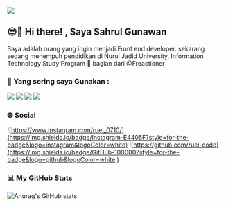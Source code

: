 
![](https://media.giphy.com/media/v1.Y2lkPTc5MGI3NjExcmE2Z25ta2N3NXI4ZGN2ejhkZGsyc2dlZzhucTVsbTUyNmlpeGFqdSZlcD12MV9naWZzX3NlYXJjaCZjdD1n/8UVEdlxtRqpRj0WsCx/giphy.gif)




## 😎👋 Hi there! , Saya Sahrul Gunawan 



Saya adalah orang yang ingin menjadi Front end developer.
sekarang sedang menempuh pendidikan di Nurul Jadid University, Information Technology Study Program
🏢 bagian dari @Freactioner

### 💬 Yang sering saya Gunakan :
<img src="https://img.shields.io/badge/HTML5-E34F26?style=for-the-badge&logo=html5&logoColor=white
" /> <img src="https://img.shields.io/badge/CSS3-1572B6?style=for-the-badge&logo=css3&logoColor=white
" /> <img src="https://img.shields.io/badge/JavaScript-323330?style=for-the-badge&logo=javascript&logoColor=F7DF1E
" />
<img src="https://img.shields.io/badge/Bootstrap-563D7C?style=for-the-badge&logo=bootstrap&logoColor=white" />

### 🌐 Social
![https://www.instagram.com/ruel_0710/](https://img.shields.io/badge/Instagram-E4405F?style=for-the-badge&logo=instagram&logoColor=white) ![https://github.com/ruel-code](https://img.shields.io/badge/GitHub-100000?style=for-the-badge&logo=github&logoColor=white
) 

### 📊 My GitHub Stats 
![Anurag's GitHub stats](https://github-readme-stats.vercel.app/api?username=Sahrul&show_icons=true&theme=radical)


